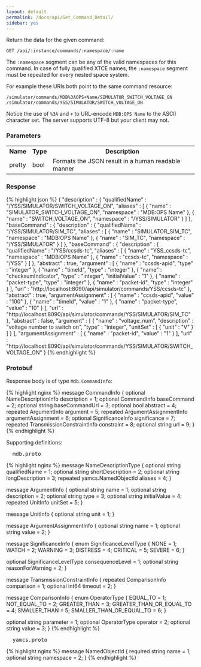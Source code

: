 ```yaml
---
layout: default
permalink: /docs/api/Get_Command_Detail/
sidebar: yes
---
```


Return the data for the given command:

    GET /api/:instance/commands/:namespace/:name

The `:namespace` segment can be any of the valid namespaces for this command. In case of fully qualified XTCE names, the `:namespace` segment must be repeated for every nested space system.

For example these URIs both point to the same command resource:

    /simulator/commands/MDB%3AOPS+Name/SIMULATOR_SWITCH_VOLTAGE_ON
    /simulator/commands/YSS/SIMULATOR/SWITCH_VOLTAGE_ON
    
Notice the use of `%3A` and `+` to URL-encode `MDB:OPS Name` to the ASCII character set. The server supports UTF-8 but your client may not.

### Parameters

<table class="inline">
    <tr>
        <th>Name</th>
        <th>Type</th>
        <th>Description</th>
    </tr>
    <tr>
        <td class="code">pretty</td>
        <td class="code">bool</td>
        <td>Formats the JSON result in a human readable manner</td>
    </tr>
</table>

### Response

{% highlight json %}
{
  "description" : {
    "qualifiedName" : "/YSS/SIMULATOR/SWITCH_VOLTAGE_ON",
    "aliases" : [ {
      "name" : "SIMULATOR_SWITCH_VOLTAGE_ON",
      "namespace" : "MDB:OPS Name"
    }, {
      "name" : "SWITCH_VOLTAGE_ON",
      "namespace" : "/YSS/SIMULATOR"
    } ]
  },
  "baseCommand" : {
    "description" : {
      "qualifiedName" : "/YSS/SIMULATOR/SIM_TC",
      "aliases" : [ {
        "name" : "SIMULATOR_SIM_TC",
        "namespace" : "MDB:OPS Name"
      }, {
        "name" : "SIM_TC",
        "namespace" : "/YSS/SIMULATOR"
      } ]
    },
    "baseCommand" : {
      "description" : {
        "qualifiedName" : "/YSS/ccsds-tc",
        "aliases" : [ {
          "name" : "YSS_ccsds-tc",
          "namespace" : "MDB:OPS Name"
        }, {
          "name" : "ccsds-tc",
          "namespace" : "/YSS"
        } ]
      },
      "abstract" : true,
      "argument" : [ {
        "name" : "ccsds-apid",
        "type" : "integer"
      }, {
        "name" : "timeId",
        "type" : "integer"
      }, {
        "name" : "checksumIndicator",
        "type" : "integer",
        "initialValue" : "1"
      }, {
        "name" : "packet-type",
        "type" : "integer"
      }, {
        "name" : "packet-id",
        "type" : "integer"
      } ],
      "url" : "http://localhost:8090/api/simulator/commands/YSS/ccsds-tc"
    },
    "abstract" : true,
    "argumentAssignment" : [ {
      "name" : "ccsds-apid",
      "value" : "100"
    }, {
      "name" : "timeId",
      "value" : "1"
    }, {
      "name" : "packet-type",
      "value" : "10"
    } ],
    "url" : "http://localhost:8090/api/simulator/commands/YSS/SIMULATOR/SIM_TC"
  },
  "abstract" : false,
  "argument" : [ {
    "name" : "voltage_num",
    "description" : "voltage number to switch on",
    "type" : "integer",
    "unitSet" : [ {
      "unit" : "V"
    } ]
  } ],
  "argumentAssignment" : [ {
    "name" : "packet-id",
    "value" : "1"
  } ],
  "url" : "http://localhost:8090/api/simulator/commands/YSS/SIMULATOR/SWITCH_VOLTAGE_ON"
}
{% endhighlight %}


### Protobuf

Response body is of type `Mdb.CommandInfo`:

{% highlight nginx %}
message CommandInfo {
  optional NameDescriptionInfo description = 1;
  optional CommandInfo baseCommand = 2;
  optional string baseCommandUrl = 3;
  optional bool abstract = 4;
  repeated ArgumentInfo argument = 5;
  repeated ArgumentAssignmentInfo argumentAssignment = 6;
  optional SignificanceInfo significance = 7;
  repeated TransmissionConstraintInfo constraint = 8;
  optional string url = 9;
}
{% endhighlight %}

Supporting definitions:

<pre class="header">
  mdb.proto
</pre>

{% highlight nginx %}
message NameDescriptionType {
  optional string qualifiedName = 1;
  optional string shortDescription = 2;
  optional string longDescription = 3;
  repeated yamcs.NamedObjectId aliases = 4;
}

message ArgumentInfo {
  optional string name = 1;
  optional string description = 2;
  optional string type = 3;
  optional string initialValue = 4;
  repeated UnitInfo unitSet = 5;
}

message UnitInfo {
  optional string unit = 1;
}

message ArgumentAssignmentInfo {
  optional string name = 1;
  optional string value = 2;
}

message SignificanceInfo {
  enum SignificanceLevelType {
    NONE = 1;
    WATCH = 2;
    WARNING = 3;
    DISTRESS = 4;
    CRITICAL = 5;
    SEVERE = 6;
  }

  optional SignificanceLevelType consequenceLevel = 1;
  optional string reasonForWarning = 2;
}

message TransmissionConstraintInfo {
  repeated ComparisonInfo comparison = 1;
  optional int64 timeout = 2;
}

message ComparisonInfo {
  enum OperatorType {
    EQUAL_TO = 1;
    NOT_EQUAL_TO = 2;
    GREATER_THAN = 3;
    GREATER_THAN_OR_EQUAL_TO = 4;
    SMALLER_THAN = 5;
    SMALLER_THAN_OR_EQUAL_TO = 6;
  }

  optional string parameter = 1;
  optional OperatorType operator = 2;
  optional string value = 3;
}
{% endhighlight %}


<pre class="header">
  yamcs.proto
</pre>

{% highlight nginx %}
message NamedObjectId {
  required string name = 1;
  optional string namespace = 2;
}
{% endhighlight %}
